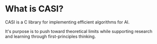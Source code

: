 # What is CASI?

CASI is a C library for implementing efficient algorithms for AI.

It's purpose is to push toward theoretical limits while supporting research and learning through first-principles thinking.